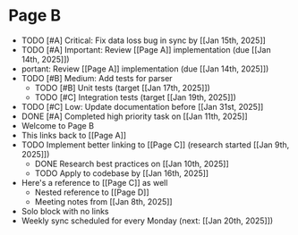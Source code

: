 # Page B

- TODO [#A] Critical: Fix data loss bug in sync by [[Jan 15th, 2025]]
- TODO [#A] Important: Review [[Page A]] implementation (due [[Jan 14th, 2025]])
- portant: Review [[Page A]] implementation (due [[Jan 14th, 2025]])
- TODO [#B] Medium: Add tests for parser
  - TODO [#B] Unit tests (target [[Jan 17th, 2025]])
  - TODO [#C] Integration tests (target [[Jan 19th, 2025]])
- TODO [#C] Low: Update documentation before [[Jan 31st, 2025]]
- DONE [#A] Completed high priority task on [[Jan 11th, 2025]]
- Welcome to Page B
- This links back to [[Page A]]
- TODO Implement better linking to [[Page C]] (research started [[Jan 9th, 2025]])
  - DONE Research best practices on [[Jan 10th, 2025]]
  - TODO Apply to codebase by [[Jan 16th, 2025]]
- Here's a reference to [[Page C]] as well
  - Nested reference to [[Page D]]
  - Meeting notes from [[Jan 8th, 2025]]
- Solo block with no links
- Weekly sync scheduled for every Monday (next: [[Jan 20th, 2025]])